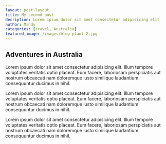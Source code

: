 ```yaml
---
layout: post-layout
title: My second post
decription: Lorem ipsum dolor sit amet consectetur adipisicing elit
author: Mandy
categories: [travel, Australia]
featured_image: /images/blog-plant-2.jpg
---
```



## Adventures in Australia

Lorem ipsum dolor sit amet consectetur adipisicing elit. Illum tempore voluptates veritatis optio placeat. Eum facere, laboriosam perspiciatis aut nostrum obcaecati nam doloremque iusto similique laudantium consequuntur ducimus in nihil.

Lorem ipsum dolor sit amet consectetur adipisicing elit. Illum tempore voluptates veritatis optio placeat. Eum facere, laboriosam perspiciatis aut nostrum obcaecati nam doloremque iusto similique laudantium consequuntur ducimus in nihil.

Lorem ipsum dolor sit amet consectetur adipisicing elit. Illum tempore voluptates veritatis optio placeat. Eum facere, laboriosam perspiciatis aut nostrum obcaecati nam doloremque iusto similique laudantium consequuntur ducimus in nihil.